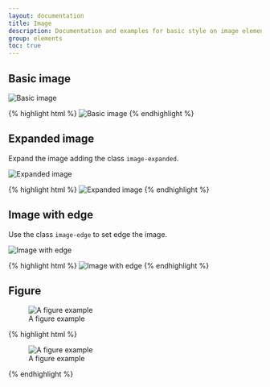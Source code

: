 ```yaml
---
layout: documentation
title: Image
description: Documentation and examples for basic style on image element.
group: elements
toc: true
---
```



## Basic image

<div class="highlight-example">
  <img data-src="holder.js/200x200" alt="Basic image">
</div>

{% highlight html %}
<img src="..." alt="Basic image">
{% endhighlight %}


## Expanded image

Expand the image adding the class `image-expanded`.

<div class="highlight-example">
  <img data-src="holder.js/100px250" class="image-expanded" alt="Expanded image">
</div>

{% highlight html %}
<img src="..." class="image-expanded" alt="Expanded image">
{% endhighlight %}


## Image with edge

Use the class `image-edge` to set edge the image.

<div class="highlight-example">
  <img data-src="holder.js/200x200" class="image-edge" alt="Image with edge">
</div>

{% highlight html %}
<img src="..." class="image-edge" alt="Image with edge">
{% endhighlight %}


<script src="/assets/js/holder.min.js"></script>

## Figure

<div class="highlight-example">
  <figure class="figure">
    <img src="holder.js/400x300" alt="A figure example">
    <figcaption>A figure example</figcaption>
  </figure>
</div>

{% highlight html %}
<figure class="figure">
  <img src="..." alt="A figure example">
  <figcaption>A figure example</figcaption>
</figure>
{% endhighlight %}


<script src="/assets/js/holder.min.js"></script>